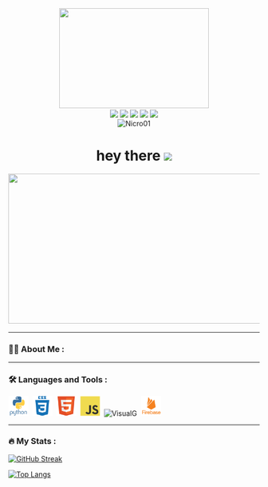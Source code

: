
<div id="header" align="center">
  <img src="https://media.giphy.com/media/ZVik7pBtu9dNS/giphy.gif" width="300" height='200'/>
</div>

<div id="badges" align='center'>
  <img src="https://img.shields.io/badge/-Python-blue"/>
  <img src="https://img.shields.io/badge/-JavaScript-yellow"/>
  <img src="https://img.shields.io/badge/-HTML-orange"/>
  <img src="https://img.shields.io/badge/-CSS-darkblue"/>
  <img src="https://img.shields.io/badge/-VisualG-lightgrey"/>
</div>

<div align='center'>
  <img src="https://komarev.com/ghpvc/?username=Nicro01&style=flat-square&color=blue" alt="Nicro01"/>
</div>

<h1 align='center'>
  hey there
  <img src="https://media.giphy.com/media/hvRJCLFzcasrR4ia7z/giphy.gif" width="30px"/>
</h1>

<div align="center">
  <img src="https://media.giphy.com/media/xThuWlkDowsBhfAMX6/giphy.gif" width="600" height="300"/>
</div>

---

### :man_technologist: About Me :

---

### :hammer_and_wrench: Languages and Tools :

<div>
  <img src="https://github.com/devicons/devicon/blob/master/icons/python/python-original-wordmark.svg"  title="Python" alt="Python" width="40" height="40"/>&nbsp;
  <img src="https://github.com/devicons/devicon/blob/master/icons/css3/css3-plain-wordmark.svg"  title="CSS3" alt="CSS" width="40" height="40"/>&nbsp;
  <img src="https://github.com/devicons/devicon/blob/master/icons/html5/html5-original.svg" title="HTML5" alt="HTML" width="40" height="40"/>&nbsp;
  <img src="https://github.com/devicons/devicon/blob/master/icons/javascript/javascript-original.svg" title="JavaScript" alt="JavaScript" width="40" height="40"/>&nbsp;
  <img src="https://dashboard.snapcraft.io/site_media/appmedia/2019/12/visualg.png" title="VisualG" alt="VisualG" width="40" height="40"/>&nbsp;
  <img src="https://github.com/devicons/devicon/blob/master/icons/firebase/firebase-plain-wordmark.svg" title="Firebase" alt="Firebase" width="40" height="40"/>&nbsp;
</div>

---

### :fire: My Stats :

[![GitHub Streak](http://github-readme-streak-stats.herokuapp.com?user=Nicro01&theme=dark&background=000000)](https://git.io/streak-stats)

[![Top Langs](https://github-readme-stats.vercel.app/api/top-langs/?username=Nicro01&layout=compact&theme=vision-friendly-dark)](https://github.com/anuraghazra/github-readme-stats)



